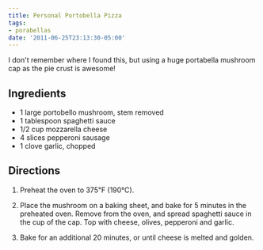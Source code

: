 ```yaml
---
title: Personal Portobella Pizza
tags:
- porabellas
date: '2011-06-25T23:13:30-05:00'
---
```

I don't remember where I found this, but using a huge portabella mushroom cap as the pie crust is awesome!

## Ingredients

* 1 large portobello mushroom, stem removed
* 1 tablespoon spaghetti sauce
* 1/2 cup mozzarella cheese
* 4 slices pepperoni sausage
* 1 clove garlic, chopped

## Directions

1. Preheat the oven to 375&#x2109; (190&#x2103;).

1. Place the mushroom on a baking sheet, and bake for 5 minutes in the preheated oven. Remove from the oven, and spread spaghetti sauce in the cup of the cap. Top with cheese, olives, pepperoni and garlic.

1. Bake for an additional 20 minutes, or until cheese is melted and golden.
